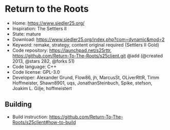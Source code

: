 # Return to the Roots

- Home: https://www.siedler25.org/
- Inspiration: The Settlers II
- State: mature
- Download: https://www.siedler25.org/index.php?com=dynamic&mod=2
- Keyword: remake, strategy, content original required (Settlers II Gold)
- Code repository: https://launchpad.net/s25rttr, https://github.com/Return-To-The-Roots/s25client.git @add (@created 2013, @stars 282, @forks 51)
- Code language: C++
- Code license: GPL-3.0
- Developer: Alexander Grund, Flow86, jh, MarcusSt, OLiverRttR, Timm Hoffmeister, Shawn8901, uqs, JonathanSteinbuch, Spike, stefson, Joakim L. Gilje, hoffmeistert

## Building

- Build instruction: https://github.com/Return-To-The-Roots/s25client#how-to-build
